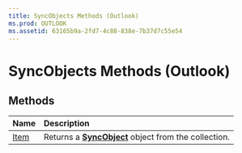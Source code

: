 ```yaml
---
title: SyncObjects Methods (Outlook)
ms.prod: OUTLOOK
ms.assetid: 63165b9a-2fd7-4c88-838e-7b37d7c55e54
---
```



# SyncObjects Methods (Outlook)

## Methods



|**Name**|**Description**|
|:-----|:-----|
|[Item](syncobjects-item-method-outlook.md)|Returns a  **[SyncObject](syncobject-object-outlook.md)** object from the collection.|


